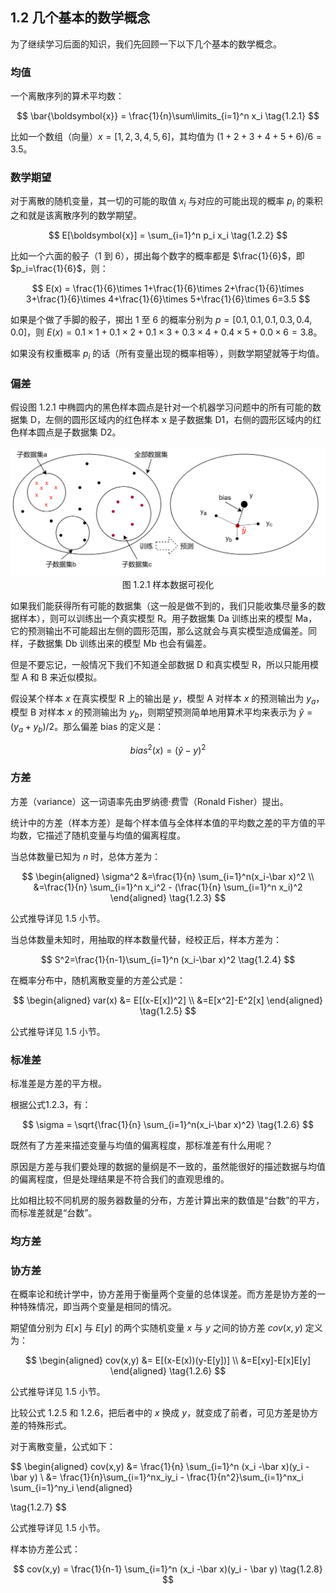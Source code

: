 
## 1.2 几个基本的数学概念

为了继续学习后面的知识，我们先回顾一下以下几个基本的数学概念。

### 均值

一个离散序列的算术平均数：

$$
\bar{\boldsymbol{x}} = \frac{1}{n}\sum\limits_{i=1}^n x_i \tag{1.2.1}
$$

比如一个数组（向量）$x=[1,2,3,4,5,6]$，其均值为 $(1+2+3+4+5+6)/6=3.5$。

### 数学期望

对于离散的随机变量，其一切的可能的取值 $x_i$ 与对应的可能出现的概率 $p_i$ 的乘积之和就是该离散序列的数学期望。

$$
E[\boldsymbol{x}] = \sum_{i=1}^n p_i x_i \tag{1.2.2}
$$

比如一个六面的骰子（1 到 6），掷出每个数字的概率都是 $\frac{1}{6}$，即$p_i=\frac{1}{6}$，则：

$$
E(x) = \frac{1}{6}\times 1+\frac{1}{6}\times 2+\frac{1}{6}\times 3+\frac{1}{6}\times 4+\frac{1}{6}\times 5+\frac{1}{6}\times 6=3.5
$$

如果是个做了手脚的骰子，掷出 1 至 6 的概率分别为 $p=[0.1,0.1,0.1,0.3,0.4,0.0]$，则 $E(x)=0.1 \times 1+0.1 \times 2+0.1 \times 3+0.3 \times 4+0.4 \times 5+0.0 \times 6=3.8$。

如果没有权重概率 $p_i$ 的话（所有变量出现的概率相等），则数学期望就等于均值。

### 偏差

假设图 1.2.1 中椭圆内的黑色样本圆点是针对一个机器学习问题中的所有可能的数据集 D，左侧的圆形区域内的红色样本 x 是子数据集 D1，右侧的圆形区域内的红色样本圆点是子数据集 D2。

<img src="./images/1-2-1.png" />
<center>图 1.2.1 样本数据可视化</center>

如果我们能获得所有可能的数据集（这一般是做不到的，我们只能收集尽量多的数据样本），则可以训练出一个真实模型 R。用子数据集 Da 训练出来的模型 Ma，它的预测输出不可能超出左侧的圆形范围，那么这就会与真实模型造成偏差。同样，子数据集 Db 训练出来的模型 Mb 也会有偏差。

但是不要忘记，一般情况下我们不知道全部数据 D 和真实模型 R，所以只能用模型 A 和 B 来近似模拟。

假设某个样本 $x$ 在真实模型 R 上的输出是 $y$，模型 A 对样本 $x$ 的预测输出为 $y_a$，模型 B 对样本 $x$ 的预测输出为 $y_b$，则期望预测简单地用算术平均来表示为 $\hat{y} = (y_a + y_b)/2$。那么偏差 bias 的定义是：

$$
bias^2(x) = (\hat{y}-y)^2
$$

### 方差

方差（variance）这一词语率先由罗纳德·费雪（Ronald Fisher）提出。

统计中的方差（样本方差）是每个样本值与全体样本值的平均数之差的平方值的平均数，它描述了随机变量与均值的偏离程度。

当总体数量已知为 $n$ 时，总体方差为：

$$
\begin{aligned}
\sigma^2 &=\frac{1}{n} \sum_{i=1}^n(x_i-\bar x)^2 \\
&=\frac{1}{n} \sum_{i=1}^n x_i^2 - (\frac{1}{n} \sum_{i=1}^n x_i)^2
\end{aligned}
\tag{1.2.3}    
$$

公式推导详见 1.5 小节。

当总体数量未知时，用抽取的样本数量代替，经校正后，样本方差为：

$$
S^2=\frac{1}{n-1}\sum_{i=1}^n (x_i-\bar x)^2 \tag{1.2.4}
$$

在概率分布中，随机离散变量的方差公式是：

$$
\begin{aligned}
var(x) &= E[(x-E[x])^2]
\\
&=E[x^2]-E^2[x] 
\end{aligned}
\tag{1.2.5}
$$

公式推导详见 1.5 小节。

### 标准差

标准差是方差的平方根。

根据公式1.2.3，有：

$$
\sigma = \sqrt{\frac{1}{n} \sum_{i=1}^n(x_i-\bar x)^2}
\tag{1.2.6}    
$$

既然有了方差来描述变量与均值的偏离程度，那标准差有什么用呢？

原因是方差与我们要处理的数据的量纲是不一致的，虽然能很好的描述数据与均值的偏离程度，但是处理结果是不符合我们的直观思维的。

比如相比较不同机房的服务器数量的分布，方差计算出来的数值是“台数”的平方，而标准差就是“台数”。

### 均方差



### 协方差

在概率论和统计学中，协方差用于衡量两个变量的总体误差。而方差是协方差的一种特殊情况，即当两个变量是相同的情况。

期望值分别为 $E[x]$ 与 $E[y]$ 的两个实随机变量 $x$ 与 $y$ 之间的协方差 $cov(x,y)$ 定义为：

$$
\begin{aligned}
cov(x,y) &= E[(x-E(x))(y-E[y])]
\\
&=E[xy]-E[x]E[y]
\end{aligned}
\tag{1.2.6}
$$

公式推导详见 1.5 小节。

比较公式 1.2.5 和 1.2.6，把后者中的 $x$ 换成 $y$，就变成了前者，可见方差是协方差的特殊形式。

对于离散变量，公式如下：

$$
\begin{aligned}
cov(x,y) &= \frac{1}{n} \sum_{i=1}^n (x_i -\bar x)(y_i - \bar y)    \\
&= \frac{1}{n}\sum_{i=1}^nx_iy_i - \frac{1}{n^2}\sum_{i=1}^nx_i \sum_{i=1}^ny_i
\end{aligned}

\tag{1.2.7}
$$

公式推导详见 1.5 小节。

样本协方差公式：

$$
cov(x,y) = \frac{1}{n-1} \sum_{i=1}^n (x_i -\bar x)(y_i - \bar y)    
\tag{1.2.8}
$$